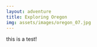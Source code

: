 ```yaml
---
layout: adventure
title: Exploring Oregon
img: assets/images/oregon_07.jpg
---
```


this is a test!
